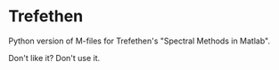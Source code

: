 # Trefethen
Python version of M-files for Trefethen's "Spectral Methods in Matlab".

Don't like it? Don't use it. 
